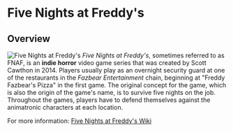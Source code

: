 # Five Nights at Freddy's
## Overview
![Five Nights at Freddy's](https://m.media-amazon.com/images/M/MV5BNTI4MDhhNDYtMzZmMi00Y2QxLWJlZWUtOGExMmQzNDdiM2VjXkEyXkFqcGdeQXVyNzQwNDQ2ODk@._V1_.jpg)
_Five Nights at Freddy's_, sometimes referred to as FNAF, is an **indie horror** video game series that was created by Scott Cawthon in 2014. Players usually play as an overnight security guard at one of the restaurants in the _Fazbear Entertainment_ chain, beginning at "Freddy Fazbear's Pizza" in the first game. The original concept for the game, which is also the origin of the game's name, is to survive five nights on the job. Throughout the games, players have to defend themselves against the animatronic characters at each location.

For more information: [Five Nights at Freddy's Wiki](https://freddy-fazbears-pizza.fandom.com/wiki/Five_Nights_at_Freddy%27s_Wiki)
